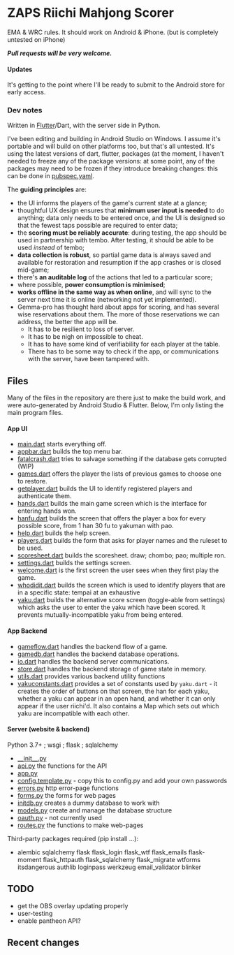 # ZAPS Riichi Mahjong Scorer

EMA & WRC rules. It should work on Android & iPhone.
(but is completely untested on iPhone)

***Pull requests will be very welcome.***

#### Updates
It's getting to the point where I'll be ready to submit to the Android
store for early access.

### Dev notes

Written in [Flutter](https://flutter.dev/)/Dart, with the server side in
Python.

I've been editing and building in Android Studio on Windows.
I assume it's portable and will build on other platforms too,
but that's all untested.
It's using the latest versions of dart, flutter, packages (at the
moment, I haven't needed to freeze any of the package versions: at
some point, any of the packages may need to be frozen if they introduce
breaking changes: this can be done in [pubspec.yaml](pubspec.yaml).

The **guiding principles** are:
- the UI informs the players of the game's current state at a glance;
- thoughtful UX design ensures that **minimum user input is needed** to
do anything; data only needs to be entered once, and the UI is designed
so that the fewest taps possible are required to enter data;
- the **scoring must be reliably accurate**: during testing, the app
should be used in partnership with tembo. After testing, it should be
able to be used *instead* of tembo;
- **data collection is robust**, so partial game data is always saved and
available for restoration and resumption if the app crashes or is closed
mid-game;
- there's **an auditable log** of the actions that led to a particular
score;
- where possible, **power consumption is minimised**;
- **works offline in the same way as when online**, and will sync to the
server next time it is online (networking not yet implemented).
- Gemma-pro has thought hard about apps for scoring, and has several wise
reservations about them. The more of those reservations we can address,
the better the app will be.
  - It has to be resilient to loss of server.
  - It has to be nigh on impossible to cheat.
  - It has to have some kind of verifiability for each player at the table.
  - There has to be some way to check if the app, or communications with the server, have been tampered with.

## Files
Many of the files in the repository are there just to make the build
work, and were auto-generated by Android Studio & Flutter. Below, I'm
only listing the main program files.

#### App UI

- [main.dart](lib/main.dart) starts everything off.
- [appbar.dart](lib/appbar.dart) builds the top menu bar.
- [fatalcrash.dart](lib/fatalcrash.dart) tries to salvage something if
the database gets corrupted (WIP)
- [games.dart](lib/games.dart) offers the player the lists of previous
games to choose one to restore.
- [getplayer.dart](lib/getplayer.dart) builds the UI to identify
registered players and authenticate them.
- [hands.dart](lib/hands.dart) builds the main game screen which is the
interface for entering hands won.
- [hanfu.dart](lib/hanfu.dart) builds the screen that offers the player
a box for every possible score, from 1 han 30 fu to yakuman with pao.
- [help.dart](lib/help.dart) builds the help screen.
- [players.dart](lib/players.dart) builds the form that asks for player
names and the ruleset to be used.
- [scoresheet.dart](lib/scoresheet.dart) builds the scoresheet.
draw; chombo; pao; multiple ron.
- [settings.dart](lib/settings.dart) builds the settings screen.
- [welcome.dart](lib/welcome.dart) is the first screen the user sees
when they first play the game.
- [whodidit.dart](lib/whodidit.dart) builds the screen which is used to
identify players that are in a specific state: tempai at an exhaustive
- [yaku.dart](lib/yaku.dart) builds the alternative score screen
(toggle-able from settings) which asks the user to enter the yaku
which have been scored. It prevents mutually-incompatible yaku
from being entered.

#### App Backend

- [gameflow.dart](lib/gameflow.dart) handles the backend flow of a game.
- [gamedb.dart](lib/gamedb.dart) handles the backend database operations.
- [io.dart](lib/io.dart) handles the backend server communications.
- [store.dart](lib/store.dart) handles the backend storage of game state
in memory.
- [utils.dart](lib/utils.dart) provides various backend utility functions
- [yakuconstants.dart](lib/yakuconstants.dart) provides a set of
constants used by `yaku.dart` - it creates the order of buttons
on that screen, the han for each yaku, whether a yaku can appear
in an open hand, and whether it can only appear if the user riichi'd.
It also contains a Map which sets out which yaku are incompatible with
each other.

#### Server (website & backend)

Python 3.7+ ; wsgi ; flask ; sqlalchemy

- [\_\_init\_\_.py](server/mjserver/__init__.py)
- [api.py](server/mjserver/api.py) the functions for the API
- [app.py](server/app.py)
- [config.template.py](server/mjserver/config.template.py) - copy this to config.py and add your own passwords
- [errors.py](server/mjserver/errors.py) http error-page functions
- [forms.py](server/mjserver/forms.py) the forms for web pages
- [initdb.py](server/initdb.py) creates a dummy database to work with
- [models.py](server/mjserver/models.py) create and manage the database structure
- [oauth.py](server/mjserver/oauth.py) - not currently used
- [routes.py](server/mjserver/routes.py) the functions to make web-pages

Third-party packages required (pip install ...):

- alembic sqlalchemy flask flask_login flask_wtf flask_emails flask-moment flask_httpauth flask_sqlalchemy flask_migrate wtforms itsdangerous authlib loginpass werkzeug email_validator blinker

## TODO

- get the OBS overlay updating properly
- user-testing
- enable pantheon API?

## Recent changes
